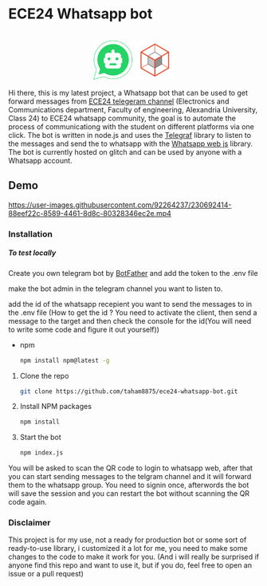 # ECE24 Whatsapp bot

<a name="readme-top"></a>

<!-- PROJECT LOGO -->
<br />
<div align="center">
    <img src="/README/walogo.png" alt="Logo" width="80" height="80">
    <img src="/README/telegraflogo.svg" alt="Logo" width="80" height="80">
</div>

Hi there, this is my latest project, a Whatsapp bot that can be used to get forward messages from [ECE24 telegeram channel](https://t.me/comm24) (Electronics and Communications department, Faculty of engineering, Alexandria University, Class 24) to ECE24 whatsapp community, the goal is to automate the process of communicationg with the student on different platforms via one click. The bot is written in node.js and uses the [Telegraf](https://github.com/telegraf/telegraf) library to listen to the messages and send the to whatsapp with the [Whatsapp web js](https://github.com/pedroslopez/whatsapp-web.js) library. The bot is currently hosted on glitch and can be used by anyone with a Whatsapp account.


## Demo




https://user-images.githubusercontent.com/92264237/230692414-88eef22c-8589-4461-8d8c-80328346ec2e.mp4






### Installation




##### To test locally 

Create you own telegram bot by [BotFather](https://t.me/BotFather) and add the token to the .env file

make the bot admin in the telegram channel you want to listen to.

add the id of the whatsapp recepient you want to send the messages to in the .env file (How to get the id ? You need to activate the client, then send a message to the target and then check the console for the id(You will need to write some code and figure it out yourself))


* npm
  ```sh
  npm install npm@latest -g
  ```

1. Clone the repo
   ```sh
   git clone https://github.com/taham8875/ece24-whatsapp-bot.git
   ```
1. Install NPM packages
   ```sh
   npm install
   ``` 

1. Start the bot
   ```sh
   npm index.js
   ```

You will be asked to scan the QR code to login to whatsapp web, after that you can start sending messages to the telgram channel and it will forward them to the whatsapp group. You need to signin once, afterwords the bot will save the session and you can restart the bot without scanning the QR code again.

### Disclaimer
This project is for my use, not a ready for production bot or some sort of ready-to-use library, i customized it a lot for me, you need to make some changes to the code to make it work for you. (And i will really be surprised if anyone find this repo and want to use it, but if you do, feel free to open an issue or a pull request)
